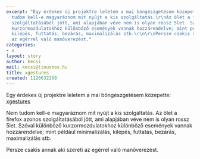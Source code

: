 ```yaml
---
excerpt: "Egy érdekes új projektre leletem a mai böngészgetésem közepette: <a href=\"http://sourceforge.net/projects/xgestures/\">xgestures</a>\r\n\r\nNem
  tudom kell-e magyaráznom mit nyújt a kis szolgáltatás.\r\nAz ölet a firefox azonos
  szolgáltatásából jött, ami alapjában véve nem is olyan rossz 5let. Szóval különböző
  kurzormozdulatokhoz különböző események vannak hozzárendelve; mint például minimalizálás,
  kilépés, futtatás, bezárás, maximalizálás stb.\r\n\r\nPersze csakis annak aki szereti
  az egérrel való manőverezést."
categories:
- x
layout: story
author: kecsi
mail: kecsi@linuxbox.hu
title: xgestures
created: 1126632268
---
```

Egy érdekes új projektre leletem a mai böngészgetésem közepette: <a href="http://sourceforge.net/projects/xgestures/">xgestures</a>

Nem tudom kell-e magyaráznom mit nyújt a kis szolgáltatás.
Az ölet a firefox azonos szolgáltatásából jött, ami alapjában véve nem is olyan rossz 5let. Szóval különböző kurzormozdulatokhoz különböző események vannak hozzárendelve; mint például minimalizálás, kilépés, futtatás, bezárás, maximalizálás stb.

Persze csakis annak aki szereti az egérrel való manőverezést.

